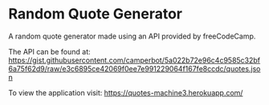 # Random Quote Generator

A random quote generator made using an API provided by freeCodeCamp.

The API can be found at: https://gist.githubusercontent.com/camperbot/5a022b72e96c4c9585c32bf6a75f62d9/raw/e3c6895ce42069f0ee7e991229064f167fe8ccdc/quotes.json

To view the application visit: https://quotes-machine3.herokuapp.com/